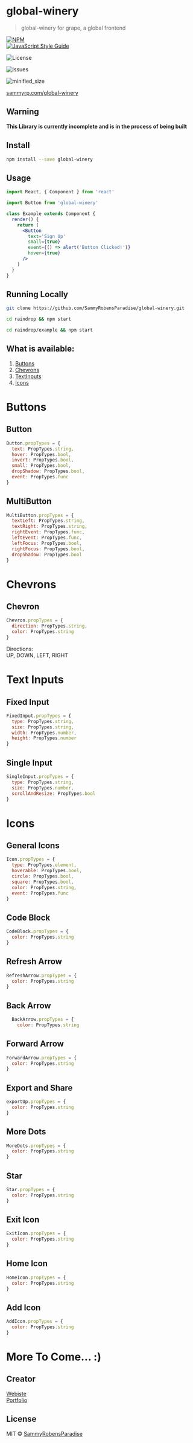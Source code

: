 # global-winery

> global-winery for grape, a global frontend

[![NPM](https://img.shields.io/npm/v/global-winery.svg)](https://www.npmjs.com/package/global-winery) \
 [![JavaScript Style Guide](https://img.shields.io/badge/Code%20Style-Prettier-orange)](https://standardjs.com)

![License](https://img.shields.io/npm/l/global-winery)

![Issues](https://img.shields.io/github/issues/SammyRobensParadise/global-winery)

![minified_size](https://img.shields.io/bundlephobia/min/global-winery)

[sammyrp.com/global-winery](https://sammyrp.com/global-winery)

## Warning
<b>This Library is currently incomplete and is in the process of being built</b>

## Install

```bash
npm install --save global-winery
```

## Usage

```jsx
import React, { Component } from 'react'

import Button from 'global-winery'

class Example extends Component {
  render() {
    return (
      <Button
        text='Sign Up'
        small={true}
        event={() => alert('Button Clicked!')}
        hover={true}
      />
    )
  }
}
```

## Running Locally

```bash
git clone https://github.com/SammyRobensParadise/global-winery.git
```

```bash
cd raindrop && npm start
```

```bash
cd raindrop/example && npm start
```

## What is available:

1. [Buttons](#buttons)
2. [Chevrons](#chevrons)
3. [TextInputs](#text_input)
4. [Icons](#icons)
   <br>

<a id="buttons">
</a>

# Buttons

## Button

```jsx
Button.propTypes = {
  text: PropTypes.string,
  hover: PropTypes.bool,
  invert: PropTypes.bool,
  small: PropTypes.bool,
  dropShadow: PropTypes.bool,
  event: PropTypes.func
}
```

## MultiButton

```jsx
MultiButton.propTypes = {
  textLeft: PropTypes.string,
  textRight: PropTypes.string,
  rightEvent: PropTypes.func,
  leftEvent: PropTypes.func,
  leftFocus: PropTypes.bool,
  rightFocus: PropTypes.bool,
  dropShadow: PropTypes.bool
}
```

<a id="chevrons">
</a>

# Chevrons

## Chevron

```jsx
Chevron.propTypes = {
  direction: PropTypes.string,
  color: PropTypes.string
}
```

Directions: \
UP, DOWN, LEFT, RIGHT

<a id="text_input">
</a>

# Text Inputs

## Fixed Input

```jsx
FixedInput.propTypes = {
  type: PropTypes.string,
  size: PropTypes.string,
  width: PropTypes.number,
  height: PropTypes.number
}
```

## Single Input

```jsx
SingleInput.propTypes = {
  type: PropTypes.string,
  size: PropTypes.number,
  scrollAndResize: PropTypes.bool
}
```

<a id="icons">
</a>

# Icons

## General Icons

```jsx
Icon.propTypes = {
  type: PropTypes.element,
  hoverable: PropTypes.bool,
  circle: PropTypes.bool,
  square: PropTypes.bool,
  color: PropTypes.string,
  event: PropTypes.func
}
```

## Code Block

```jsx
CodeBlock.propTypes = {
  color: PropTypes.string
}
```

## Refresh Arrow

```jsx
RefreshArrow.propTypes = {
  color: PropTypes.string
}
```

## Back Arrow

```jsx
  BackArrow.propTypes = {
    color: PropTypes.string
```

## Forward Arrow

```jsx
ForwardArrow.propTypes = {
  color: PropTypes.string
}
```

## Export and Share

```jsx
exportUp.propTypes = {
  color: PropTypes.string
}
```
## More Dots

```jsx
MoreDots.propTypes = {
  color: PropTypes.string
}
```
## Star

```jsx
Star.propTypes = {
  color: PropTypes.string
}
```
## Exit Icon

```jsx
ExitIcon.propTypes = {
  color: PropTypes.string
}
```
## Home Icon

```jsx
HomeIcon.propTypes = {
  color: PropTypes.string
}
```
## Add Icon

```jsx
AddIcon.propTypes = {
  color: PropTypes.string
}
```

# More To Come... :)

## Creator

[Webiste](https://sammyrp.com) \
[Portfolio](https://sammy.world)

## License

MIT © [SammyRobensParadise](https://github.com/SammyRobensParadise)
